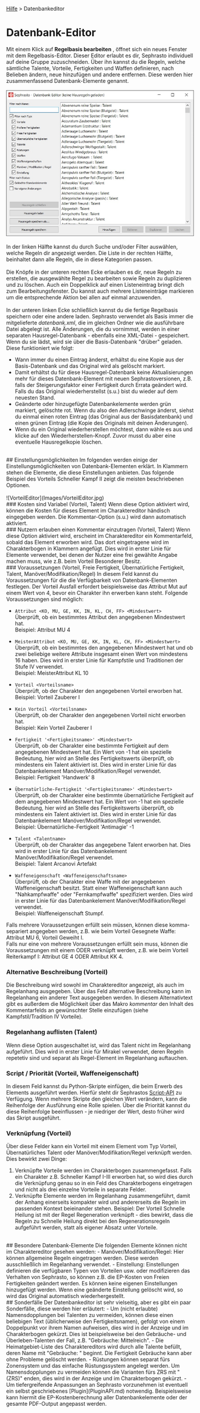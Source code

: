 [Hilfe](Help.md) > Datenbankeditor

# Datenbank-Editor
Mit einem Klick auf **Regelbasis bearbeiten** , öffnet sich ein neues Fenster mit dem Regelbasis-Editor. Dieser Editor erlaubt es dir, Sephrasto individuell auf deine Gruppe zuzuschneiden. Über ihn kannst du die Regeln, welche sämtliche Talente, Vorteile, Fertigkeiten und Waffen definieren, nach Belieben ändern, neue hinzufügen und andere entfernen. Diese werden hier zusammenfassend Datenbank-Elemente genannt.
<br /><br />
![DatenbankEditor](Images/DatenbankEditor.jpg)
<br /><br />
In der linken Hälfte kannst du durch Suche und/oder Filter auswählen, welche Regeln dir angezeigt werden. Die Liste in der rechten Hälfte, beinhaltet dann alle Regeln, die in diese Kategorien passen.
<br /><br />
Die Knöpfe in der unteren rechten Ecke erlauben es dir, neue Regeln zu erstellen, die ausgewählte Regel zu bearbeiten sowie Regeln zu duplizieren und zu löschen. Auch ein Doppelklick auf einen Listeneintrag bringt dich zum Bearbeitungsfenster. Du kannst auch mehrere Listeneinträge markieren um die entsprechende Aktion bei allen auf einmal anzuwenden.
<br /><br />
In der unteren linken Ecke schließlich kannst du die fertige Regelbasis speichern oder eine andere laden. Sephrasto verwendet als Basis immer die mitgelieferte _datenbank.xml_, die im gleichen Ordner wie die ausführbare Datei abgelegt ist. Alle Änderungen, die du vornimmst, werden in einer separaten Hausregel-Datenbank - ebenfalls eine XML-Datei - gespeichert. Wenn du sie lädst, wird sie über die Basis-Datenbank "drüber" geladen. Diese funktioniert wie folgt:
- Wann immer du einen Eintrag änderst, erhältst du eine Kopie aus der Basis-Datenbank und das Original wird als gelöscht markiert.
- Damit erhältst du für diese Hausregel-Datenbank keine Aktualisierungen mehr für dieses Datenbank-Element mit neuen Sephrastoversionen, z.B. falls der Steigerungsfaktor einer Fertigkeit durch Errata geändert wird. Falls du das Original wiederherstellst (s.u.) bist du wieder auf dem neuesten Stand.
- Geänderte oder hinzugefügte Datenbankelemente werden grün markiert, gelöschte rot. Wenn du also den Adlerschwinge änderst, siehst du einmal einen roten Eintrag (das Original aus der Basisdatenbank) und einen grünen Eintrag (die Kopie des Originals mit deinen Änderungen).
- Wenn du ein Original wiederherstellen möchtest, dann wähle es aus und klicke auf den Wiederherstellen-Knopf. Zuvor musst du aber eine eventuelle Hausregelkopie löschen.
<br />
## Einstellungsmöglichkeiten
Im folgenden werden einige der Einstellungsmöglichkeiten von Datenbank-Elementen erklärt. In Klammern stehen die Elemente, die diese Einstellungen anbieten. Das folgende Beispiel des Vorteils Schneller Kampf II zeigt die meisten beschriebenen Optionen.
<br /><br />
![VorteilEditor](Images/VorteilEditor.jpg)
<br />
### Kosten sind Variabel (Vorteil, Talent)
Wenn diese Option aktiviert wird, können die Kosten für dieses Element im Charaktereditor händisch eingegeben werden. Die Kommentar-Option (s.u.) wird dann automatisch aktiviert.
<br />
### Nutzern erlauben einen Kommentar einzutragen (Vorteil, Talent)
Wenn diese Option aktiviert wird, erscheint im Charaktereditor ein Kommentarfeld, sobald das Element erworben wird. Das dort eingetragene wird im Charakterbogen in Klammern angefügt. Dies wird in erster Linie für Elemente verwendet, bei denen der Nutzer eine frei gewählte Angabe machen muss, wie z.B. beim Vorteil Besonderer Besitz.
<br />
### Voraussetzungen (Vorteil, Freie Fertigkeit, Übernatürliche Fertigkeit, Talent, Manöver/Modifikation/Regel)
In diesem Feld kannst du Voraussetzungen für die die Verfügbarkeit von Datenbank-Elementen festlegen. Der Vorteil Ausfall erfordert beispielsweise das Attribut Mut auf einem Wert von 4, bevor ein Charakter ihn erwerben kann steht. Folgende Voraussetzungen sind möglich:

- ```Attribut <KO, MU, GE, KK, IN, KL, CH, FF> <Mindestwert>```<br />
Überprüft, ob ein bestimmtes Attribut den angegebenen Mindestwert hat.<br />
Beispiel: Attribut MU 4

- ```MeisterAttribut <KO, MU, GE, KK, IN, KL, CH, FF> <Mindestwert>```<br />
Überprüft, ob ein bestimmtes den angegebenen Mindestwert hat und ob zwei beliebige weitere Attribute insgesamt einen Wert von mindestens 16 haben. Dies wird in erster Linie für Kampfstile und Traditionen der Stufe IV verwendet.<br />
Beispiel: MeisterAttribut KL 10

- ```Vorteil <Vorteilsname>```<br />
Überprüft, ob der Charakter den angegebenen Vorteil erworben hat.<br />
Beispiel: Vorteil Zauberer I

- ```Kein Vorteil <Vorteilsname>```<br />
Überprüft, ob der Charakter den angegebenen Vorteil nicht erworben hat.<br />
Beispiel: Kein Vorteil Zauberer I

- ```Fertigkeit '<Fertigkeitsname>' <Mindestwert>```<br />
Überprüft, ob der Charakter eine bestimmte Fertigkeit auf dem angegebenen Mindestwert hat. Ein Wert von -1 hat ein spezielle Bedeutung, hier wird an Stelle des Fertigkeitswerts überprüft, ob mindestens ein Talent aktiviert ist. Dies wird in erster Linie für das Datenbankelement Manöver/Modifikation/Regel verwendet.<br />
Beispiel: Fertigkeit 'Handwerk' 8

- ```Übernatürliche-Fertigkeit '<Fertigkeitsname>' <Mindestwert>```<br />
Überprüft, ob der Charakter eine bestimmte übernatürliche Fertigkeit auf dem angegebenen Mindestwert hat. Ein Wert von -1 hat ein spezielle Bedeutung, hier wird an Stelle des Fertigkeitswerts überprüft, ob mindestens ein Talent aktiviert ist. Dies wird in erster Linie für das Datenbankelement Manöver/Modifikation/Regel verwendet.<br />
Beispiel: Übernatürliche-Fertigkeit 'Antimagie' -1

- ```Talent <Talentname>```<br />
Überprüft, ob der Charakter das angegebene Talent erworben hat. Dies wird in erster Linie für das Datenbankelement Manöver/Modifikation/Regel verwendet.<br />
Beispiel: Talent Arcanovi Artefakt

- ```Waffeneigenschaft <Waffeneigenschaftsname>```<br />
Überprüft, ob der Charakter eine Waffe mit der angegebenen Waffeneigenschaft besitzt. Statt einer Waffeneigenschaft kann auch "Nahkampfwaffe" oder "Fernkampfwaffe" spezifiziert werden. Dies wird in erster Linie für das Datenbankelement Manöver/Modifikation/Regel verwendet.<br />
Beispiel: Waffeneigenschaft Stumpf.

Falls mehrere Voraussetzungen erfüllt sein müssen, können diese komma-separiert angegeben werden, z.B. wie beim Vorteil Gesegnete Waffe: Attribut MU 6, Vorteil Geweiht I.<br />
Falls nur eine von mehrere Voraussetzungen erfüllt sein muss, können die Voraussetzungen mit einem ODER verknüpft werden, z.B. wie beim Vorteil Reiterkampf I: Attribut GE 4 ODER Attribut KK 4.
<br />
### Alternative Beschreibung (Vorteil)
Die Beschreibung wird sowohl im Charaktereditor angezeigt, als auch im Regelanhang ausgegeben. Über das Feld alternative Beschreibung kann im Regelanhang ein anderer Text ausgegeben werden. In diesem Alternativtext gibt es außerdem die Möglichkeit über das Makro $kommentar$ den Inhalt des Kommentarfelds an gewünschter Stelle einzufügen (siehe Kampfstil/Tradition IV Vorteile).
<br />
### Regelanhang auflisten (Talent)
Wenn diese Option ausgeschaltet ist, wird das Talent nicht im Regelanhang aufgeführt. Dies wird in erster Linie für Mirakel verwendet, deren Regeln repetetiv sind und separat als Regel-Element im Regelanhang auftauchen.
<br />
### Script / Priorität (Vorteil, Waffeneigenschaft)
In diesem Feld kannst du Python-Skripte einfügen, die beim Erwerb des Elements ausgeführt werden. Hierfür steht dir Sephrastos [Script-API](ScriptAPI.md) zu Verfügung.
Wenn mehrere Skripte den gleichen Wert verändern, kann die Reihenfolge der Ausführung eine Rolle spielen. Über die Priorität kannst du diese Reihenfolge beeinflussen - je niedriger der Wert, desto früher wird das Skript ausgeführt.
<br />
### Verknüpfung (Vorteil)
Über diese Felder kann ein Vorteil mit einem Element vom Typ Vorteil, Übernatürliches Talent oder Manöver/Modifikation/Regel verknüpft werden. Dies bewirkt zwei Dinge:
1. Verknüpfte Vorteile werden im Charakterbogen zusammengefasst. Falls ein Charakter z.B. Schneller Kampf I-III erworben hat, so wird dies durch die Verknüpfung genau so in ein Feld des Charakterbogens eingetragen und nicht als drei einzelne Vorteile in separate Felder.
2. Verknüpfte Elemente werden im Regelanhang zusammengeführt, damit der Anhang einerseits kompakter wird und andererseits die Regeln im passenden Kontext beieinander stehen. Beispiel: Der Vorteil Schnelle Heilung ist mit der Regel Regeneration verknüpft - dies bewirkt, dass die Regeln zu Schnelle Heilung direkt bei den Regenerationsregeln aufgeführt werden, statt als eigener Absatz unter Vorteile.
<br />
## Besondere Datenbank-Elemente
Die folgenden Elemente können nicht im Charaktereditor gesehen werden:
- Manöver/Modifikation/Regel: Hier können allgemeine Regeln eingetragen werden. Diese werden ausschließlich im Regelanhang verwendet.
- Einstellung: Einstellungen definieren die verfügbaren Typen von Vorteilen usw. oder modifizieren das Verhalten von Sephrasto, so können z.B. die EP-Kosten von Freien Fertigkeiten geändert werden. Es können keine eigenen Einstellungen hinzugefügt werden. Wenn eine geänderte Einstellung gelöscht wird, so wird das Original automatisch wiederhergestellt.
<br />
## Sonderfälle
Der Datenbankeditor ist sehr vielseitig, aber es gibt ein paar Sonderfälle, diese werden hier erläutert:
- Um (nicht erlaubte) Namensdopplungen bei Talenten zu vermeiden, können diese einen beliebigen Text (üblicherweise den Fertigkeitsnamen), gefolgt von einem Doppelpunkt vor ihrem Namen aufweisen, dies wird in der Anzeige und im Charakterbogen gekürzt. Dies ist beispielsweise bei den Gebräuche- und Überleben-Talenten der Fall, z.B. "Gebräuche: Mittelreich".
- Die Heimatgebiet-Liste des Charaktereditors wird durch alle Talente befüllt, deren Name mit "Gebräuche: " beginnt. Die Fertigkeit Gebräuche kann aber ohne Probleme gelöscht werden.
- Rüstungen können separat fürs Zonensystem und das einfache Rüstungssystem angelegt werden. Um Namensdopplungen zu vermeiden können die Varianten fürs ZRS mit " (ZRS)" enden, dies wird in der Anzeige und im Charakterbogen gekürzt.
- Um tiefergreifende Anpassungen an Sephrasto vorzunehmen ist eventuell ein selbst geschriebenes [Plugin](PluginAPI.md) notwendig. Beispielsweise kann hiermit die EP-Kostenberechnung aller Datenbankelemente oder der gesamte PDF-Output angepasst werden.